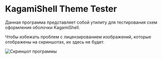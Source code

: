 # KagamiShell Theme Tester

Данная программа представляет собой утилиту для тестирования схем оформления оболочки KagamiShell.

Чтобы избежать проблем с лицензированием изображений, которые отображены на скриншотах, их здесь не будет.

![Скриншот программы](https://kagaminep.neocities.org/kagamishell/screenshots/kstt_screenshot.png)
